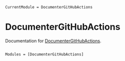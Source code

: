 ```@meta
CurrentModule = DocumenterGitHubActions
```

# DocumenterGitHubActions

Documentation for [DocumenterGitHubActions](https://github.com/tester/DocumenterGitHubActions.jl).

```@index
```

```@autodocs
Modules = [DocumenterGitHubActions]
```
